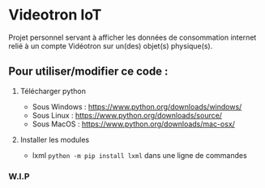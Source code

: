 # Videotron IoT

Projet personnel servant à afficher les données de consommation internet relié à un compte Vidéotron sur un(des) objet(s) physique(s).

## Pour utiliser/modifier ce code : 

1. Télécharger python
    * Sous Windows : <https://www.python.org/downloads/windows/>
    * Sous Linux : <https://www.python.org/downloads/source/>
    * Sous MacOS : <https://www.python.org/downloads/mac-osx/>
    
2. Installer les modules
    * lxml `python -m pip install lxml` dans une ligne de commandes
     
### W.I.P

